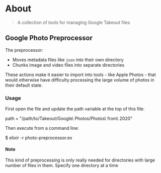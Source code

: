 # About

> A collection of tools for managing Google Takeout files

## Google Photo Preprocessor

The preprocessor:

- Moves metadata files like `json` into their own directory
- Chunks image and video files into separate directories

These actions make it easier to import into tools - like Apple Photos - that
would otherwise have difficulty processing the large volume of photos in their
default state.

### Usage

First open the file and update the path variable at the top of this file:

  path = "/path/to/Takeout/Google\ Photos/Photos\ from\ 2020"

Then execute from a command line:

  $ elixir -r photo-preprocessor.ex

#### Note

This kind of preprocessing is only really needed for directories with
large number of files in them. Specify one directory at a time
